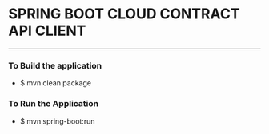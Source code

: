 # SPRING BOOT CLOUD CONTRACT API CLIENT  

---

### To Build the application
* $ mvn clean package 

### To Run the Application 
* $ mvn spring-boot:run 

